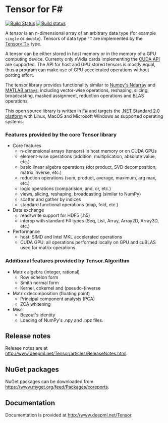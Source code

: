 # Tensor for F#

[![Build Status](https://www.travis-ci.org/DeepMLNet/DeepNet.svg?branch=master)](https://www.travis-ci.org/DeepMLNet/DeepNet)
[![Build status](https://ci.appveyor.com/api/projects/status/7qrfufbj0mvb6llv/branch/master?svg=true)](https://ci.appveyor.com/project/surban/deepnet/branch/master)

A *tensor* is an n-dimensional array of an arbitrary data type (for example `single` or `double`).
Tensors of data type `'T` are implemented by the [Tensor<'T>](xref:Tensor.Tensor`1) type.

A tensor can be either stored in host memory or in the memory of a GPU computing device.
Currenty only nVidia cards implementing the [CUDA API](https://developer.nvidia.com/cuda-zone) are supported.
The API for host and GPU stored tensors is mostly equal, thus a program can make use of GPU accelerated operations without porting effort.

The tensor library provides functionality similar to [Numpy's Ndarray](http://docs.scipy.org/doc/numpy-1.10.0/reference/arrays.html) and [MATLAB arrays](http://www.mathworks.com/help/matlab/matrices-and-arrays.html), including vector-wise operations, reshaping, slicing, broadcasting, masked assignment, reduction operations and BLAS operations.

This open source library is written in [F#](http://fsharp.org/) and targets the [.NET Standard 2.0 platform](https://github.com/dotnet/standard/blob/master/docs/versions/netstandard2.0.md) with Linux, MacOS and Microsoft Windows as supported operating systems.

### Features provided by the core Tensor library

* Core features
  * n-dimensional arrays (tensors) in host memory or on CUDA GPUs 
  * element-wise operations (addition, multiplication, absolute value, etc.)
  * basic linear algebra operations (dot product, SVD decomposition, matrix inverse, etc.)
  * reduction operations (sum, product, average, maximum, arg max, etc.)
  * logic operations (comparision, and, or, etc.)
  * views, slicing, reshaping, broadcasting (similar to NumPy) 
  * scatter and gather by indices
  * standard functional operations (map, fold, etc.)
* Data exchange
  * read/write support for HDF5 (.h5)
  * interop with standard F# types (Seq, List, Array, Array2D, Array3D, etc.)
* Performance
  * host: SIMD and Intel MKL accelerated operations 
  * CUDA GPU: all operations performed locally on GPU and cuBLAS used for matrix operations

### Additional features provided by Tensor.Algorithm

* Matrix algebra (integer, rational)
  * Row echelon form
  * Smith normal form
  * Kernel, cokernel and (pseudo-)inverse
* Matrix decomposition (floating point)
  * Principal component analysis (PCA)
  * ZCA whitening
* Misc
  * Bezout's identity
  * Loading of NumPy's .npy and .npz files.

## Release notes

Release notes are at <http://www.deepml.net/Tensor/articles/ReleaseNotes.html>.

## NuGet packages

NuGet packages can be downloaded from <https://www.myget.org/feed/Packages/coreports>.

## Documentation

Documentation is provided at <http://www.deepml.net/Tensor>.

